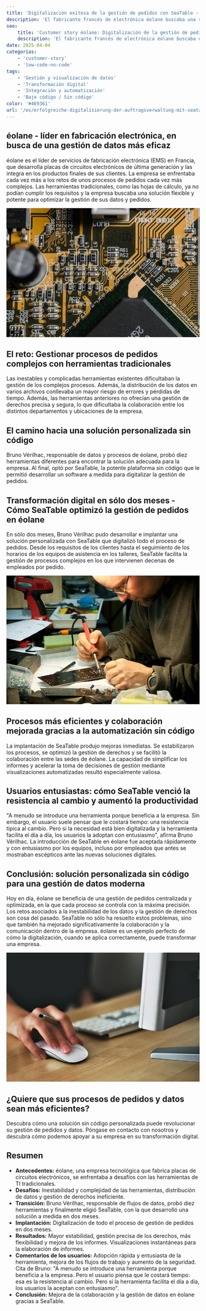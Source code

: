 ```yaml
---
title: 'Digitalización exitosa de la gestión de pedidos con SeaTable - un caso de uso de éolane'
description: 'El fabricante francés de electrónica éolane buscaba una solución que cumpliera con el GDPR para su cada vez más compleja gestión de pedidos. Encontraron SeaTable.'
seo:
    title: 'Customer story éolane: Digitalización de la gestión de pedidos'
    description: 'El fabricante francés de electrónica éolane buscaba una solución que cumpliera el GDPR para su cada vez más complejo sistema de gestión de pedidos'
date: 2025-04-04
categorías:
    - 'customer-story'
    - 'low-code-no-code'
tags:
    - 'Gestión y visualización de datos'
    - 'Transformación digital'
    - 'Integración y automatización'
    - 'Bajo código / Sin código'
color: '#469361'
url: '/es/erfolgreiche-digitalisierung-der-auftragsverwaltung-mit-seatable-ein-use-case-von-eolane'
---
```


## éolane - líder en fabricación electrónica, en busca de una gestión de datos más eficaz

éolane es el líder de servicios de fabricación electrónica (EMS) en Francia, que desarrolla placas de circuitos electrónicos de última generación y las integra en los productos finales de sus clientes. La empresa se enfrentaba cada vez más a los retos de unos procesos de pedidos cada vez más complejos. Las herramientas tradicionales, como las hojas de cálculo, ya no podían cumplir los requisitos y la empresa buscaba una solución flexible y potente para optimizar la gestión de sus datos y pedidos.

![Placas de circuito impreso de éolane](pexels-tima-miroshnichenko-6755080.jpg)

## El reto: Gestionar procesos de pedidos complejos con herramientas tradicionales

Las inestables y complicadas herramientas existentes dificultaban la gestión de los complejos procesos. Además, la distribución de los datos en varios archivos conllevaba un mayor riesgo de errores y pérdidas de tiempo. Además, las herramientas anteriores no ofrecían una gestión de derechos precisa y segura, lo que dificultaba la colaboración entre los distintos departamentos y ubicaciones de la empresa.

## El camino hacia una solución personalizada sin código

Bruno Vérilhac, responsable de datos y procesos de éolane, probó diez herramientas diferentes para encontrar la solución adecuada para la empresa. Al final, optó por SeaTable, la potente plataforma sin código que le permitió desarrollar un software a medida para digitalizar la gestión de pedidos.

## Transformación digital en sólo dos meses - Cómo SeaTable optimizó la gestión de pedidos en éolane

En sólo dos meses, Bruno Vérilhac pudo desarrollar e implantar una solución personalizada con SeaTable que digitalizó todo el proceso de pedidos. Desde los requisitos de los clientes hasta el seguimiento de los horarios de los equipos de asistencia en los talleres, SeaTable facilita la gestión de procesos complejos en los que intervienen decenas de empleados por pedido.

![Trabajar en una placa de circuito de éolane](pexels-www-erzetich-com-2517330.jpg)

## Procesos más eficientes y colaboración mejorada gracias a la automatización sin código

La implantación de SeaTable produjo mejoras inmediatas. Se estabilizaron los procesos, se optimizó la gestión de derechos y se facilitó la colaboración entre las sedes de éolane. La capacidad de simplificar los informes y acelerar la toma de decisiones de gestión mediante visualizaciones automatizadas resultó especialmente valiosa.

## Usuarios entusiastas: cómo SeaTable venció la resistencia al cambio y aumentó la productividad

"A menudo se introduce una herramienta porque beneficia a la empresa. Sin embargo, el usuario suele pensar que le costará tiempo: una resistencia típica al cambio. Pero si la necesidad está bien digitalizada y la herramienta facilita el día a día, los usuarios la adoptan con entusiasmo", afirma Bruno Vérilhac. La introducción de SeaTable en éolane fue aceptada rápidamente y con entusiasmo por los equipos, incluso por empleados que antes se mostraban escépticos ante las nuevas soluciones digitales.

## Conclusión: solución personalizada sin código para una gestión de datos moderna

Hoy en día, éolane se beneficia de una gestión de pedidos centralizada y optimizada, en la que cada proceso se controla con la máxima precisión. Los retos asociados a la inestabilidad de los datos y la gestión de derechos son cosa del pasado. SeaTable no sólo ha resuelto estos problemas, sino que también ha mejorado significativamente la colaboración y la comunicación dentro de la empresa. éolane es un ejemplo perfecto de cómo la digitalización, cuando se aplica correctamente, puede transformar una empresa.

![Gestión digital de pedidos con SeaTable](pexels-vojtech-okenka-127162-392018.jpg)

## ¿Quiere que sus procesos de pedidos y datos sean más eficientes?

Descubra cómo una solución sin código personalizada puede revolucionar su gestión de pedidos y datos. Póngase en contacto con nosotros y descubra cómo podemos apoyar a su empresa en su transformación digital.

## Resumen

- **Antecedentes:** éolane, una empresa tecnológica que fabrica placas de circuitos electrónicos, se enfrentaba a desafíos con las herramientas de TI tradicionales.
- **Desafíos:** Inestabilidad y complejidad de las herramientas, distribución de datos y gestión de derechos ineficiente.
- **Transición:** Bruno Vérilhac, responsable de flujos de datos, probó diez herramientas y finalmente eligió SeaTable, con la que desarrolló una solución a medida en dos meses.
- **Implantación:** Digitalización de todo el proceso de gestión de pedidos en dos meses.
- **Resultados:** Mayor estabilidad, gestión precisa de los derechos, más flexibilidad y mejora de los informes. Visualizaciones instantáneas para la elaboración de informes.
- **Comentarios de los usuarios:** Adopción rápida y entusiasta de la herramienta, mejora de los flujos de trabajo y aumento de la seguridad. Cita de Bruno: "A menudo se introduce una herramienta porque beneficia a la empresa. Pero el usuario piensa que le costará tiempo: esa es la resistencia al cambio. Pero si la herramienta facilita el día a día, los usuarios la aceptan con entusiasmo".
- **Conclusión:** Mejora de la colaboración y la gestión de datos en éolane gracias a SeaTable.
